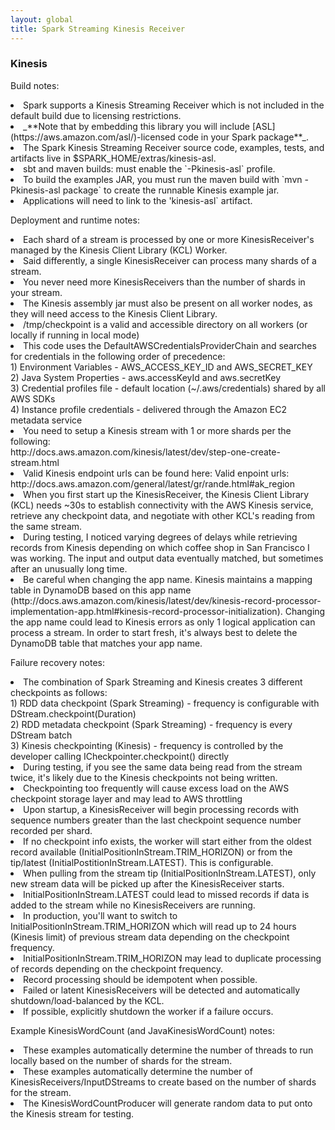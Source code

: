 ```yaml
---
layout: global
title: Spark Streaming Kinesis Receiver
---
```


### Kinesis
Build notes:
<li>Spark supports a Kinesis Streaming Receiver which is not included in the default build due to licensing restrictions.</li>
<li>_**Note that by embedding this library you will include [ASL](https://aws.amazon.com/asl/)-licensed code in your Spark package**_.</li>
<li>The Spark Kinesis Streaming Receiver source code, examples, tests, and artifacts live in $SPARK_HOME/extras/kinesis-asl.</li>
<li>sbt and maven builds:  must enable the `-Pkinesis-asl` profile.</li>
<li>To build the examples JAR, you must run the maven build with `mvn -Pkinesis-asl package` to create the runnable Kinesis example jar.</li>
<li>Applications will need to link to the 'kinesis-asl` artifact.</li>

Deployment and runtime notes:
<li>Each shard of a stream is processed by one or more KinesisReceiver's managed by the Kinesis Client Library (KCL) Worker.</li>
<li>Said differently, a single KinesisReceiver can process many shards of a stream.</li>
<li>You never need more KinesisReceivers than the number of shards in your stream.</li>
<li>The Kinesis assembly jar must also be present on all worker nodes, as they will need access to the Kinesis Client Library.</li>
<li>/tmp/checkpoint is a valid and accessible directory on all workers (or locally if running in local mode)</li>
<li>This code uses the DefaultAWSCredentialsProviderChain and searches for credentials in the following order of precedence:<br/>
    1) Environment Variables - AWS_ACCESS_KEY_ID and AWS_SECRET_KEY<br/>
    2) Java System Properties - aws.accessKeyId and aws.secretKey<br/>
    3) Credential profiles file - default location (~/.aws/credentials) shared by all AWS SDKs<br/>
    4) Instance profile credentials - delivered through the Amazon EC2 metadata service<br/>
</li>
<li>You need to setup a Kinesis stream with 1 or more shards per the following:<br/>
 http://docs.aws.amazon.com/kinesis/latest/dev/step-one-create-stream.html</li>
<li>Valid Kinesis endpoint urls can be found here:  Valid enpoint urls:  http://docs.aws.amazon.com/general/latest/gr/rande.html#ak_region</li>
<li>When you first start up the KinesisReceiver, the Kinesis Client Library (KCL) needs ~30s to establish connectivity with the AWS Kinesis service,
retrieve any checkpoint data, and negotiate with other KCL's reading from the same stream.</li>
<li>During testing, I noticed varying degrees of delays while retrieving records from Kinesis depending on which coffee shop in San Francisco I was working.
The input and output data eventually matched, but sometimes after an unusually long time.</li>
<li>Be careful when changing the app name.  Kinesis maintains a mapping table in DynamoDB based on this app name (http://docs.aws.amazon.com/kinesis/latest/dev/kinesis-record-processor-implementation-app.html#kinesis-record-processor-initialization).  
Changing the app name could lead to Kinesis errors as only 1 logical application can process a stream.  In order to start fresh, 
it's always best to delete the DynamoDB table that matches your app name.</li>

Failure recovery notes:
<li>The combination of Spark Streaming and Kinesis creates 3 different checkpoints as follows:<br/>
  1) RDD data checkpoint (Spark Streaming) - frequency is configurable with DStream.checkpoint(Duration)<br/>
  2) RDD metadata checkpoint (Spark Streaming) - frequency is every DStream batch<br/>
  3) Kinesis checkpointing (Kinesis) - frequency is controlled by the developer calling ICheckpointer.checkpoint() directly<br/>
</li>
<li>During testing, if you see the same data being read from the stream twice, it's likely due to the Kinesis checkpoints not being written.</li>
<li>Checkpointing too frequently will cause excess load on the AWS checkpoint storage layer and may lead to AWS throttling</li>
<li>Upon startup, a KinesisReceiver will begin processing records with sequence numbers greater than the last checkpoint sequence number recorded per shard.</li>
<li>If no checkpoint info exists, the worker will start either from the oldest record available (InitialPositionInStream.TRIM_HORIZON)
or from the tip/latest (InitialPostitionInStream.LATEST).  This is configurable.</li>
<li>When pulling from the stream tip (InitialPositionInStream.LATEST), only new stream data will be picked up after the KinesisReceiver starts.</li>
<li>InitialPositionInStream.LATEST could lead to missed records if data is added to the stream while no KinesisReceivers are running.</li>
<li>In production, you'll want to switch to InitialPositionInStream.TRIM_HORIZON which will read up to 24 hours (Kinesis limit) of previous stream data
depending on the checkpoint frequency.</li>
<li>InitialPositionInStream.TRIM_HORIZON may lead to duplicate processing of records depending on the checkpoint frequency.</li>
<li>Record processing should be idempotent when possible.</li>
<li>Failed or latent KinesisReceivers will be detected and automatically shutdown/load-balanced by the KCL.</li>
<li>If possible, explicitly shutdown the worker if a failure occurs.</li>

Example KinesisWordCount (and JavaKinesisWordCount) notes:
<li>These examples automatically determine the number of threads to run locally based on the number of shards for the stream.</li>
<li>These examples automatically determine the number of KinesisReceivers/InputDStreams to create based on the number of shards for the stream.</li>
<li>The KinesisWordCountProducer will generate random data to put onto the Kinesis stream for testing.</li>
